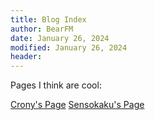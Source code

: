```yaml
---
title: Blog Index
author: BearFM
date: January 26, 2024
modified: January 26, 2024
header: 
---
```


Pages I think are cool:

<a href="https://cronyakatsuki.xyz" target="_blank">Crony's Page</a>
<a href="https://kaku.moe" target="_blank">Sensokaku's Page</a>